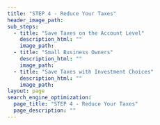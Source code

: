 ```yaml
---
title: "STEP 4 - Reduce Your Taxes"
header_image_path:
sub_steps:
  - title: "Save Taxes on the Account Level"
    description_html: ""
    image_path:
  - title: "Small Business Owners"
    description_html: ""
    image_path:
  - title: "Save Taxes with Investment Choices"
    description_html: ""
    image_path:
layout: page
search_engine_optimization:
  page_title: "STEP 4 - Reduce Your Taxes"
  page_description: ""
---
```


